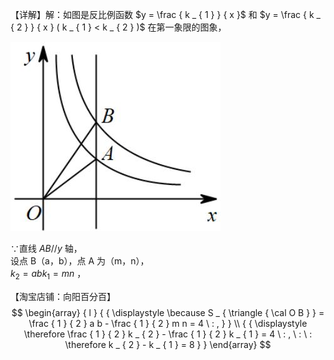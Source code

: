 【详解】解：如图是反比例函数 $y = \frac { k _ { 1 } } { x }$ 和 $y = \frac { k _ { 2 } } { x } ( k _ { 1 } < k _ { 2 } )$ 在第一象限的图象，

![](<../../qs_image_DB/专题1-4_一文搞定反比例函数7个模型，13类题型（解析版）_/eef4352b20229edbd24e81fd8ee3fe19eee703453125f458b392d8fc99d27129.jpg>)

∵直线 $A B / / y$ 轴，  
设点 B（a，b），点 A 为（m，n），  
$k _ { 2 } = a b k _ { 1 } = m n$ ，

【淘宝店铺：向阳百分百】 $$
\begin{array} { l } { { \displaystyle \because S _ { \triangle { \cal O B } } = \frac { 1 } { 2 } a b - \frac { 1 } { 2 } m n = 4 \ : , } } \\ { { \displaystyle \therefore \frac { 1 } { 2 } k _ { 2 } - \frac { 1 } { 2 } k _ { 1 } = 4 \ : , \ : \ : \therefore k _ { 2 } - k _ { 1 } = 8 } } \end{array}
$$

